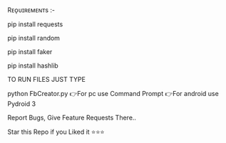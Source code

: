 Rᴇᴏ̨ᴜɪʀᴇᴍᴇɴᴛs :-

pip install requests

pip install random

pip install faker

pip install hashlib

TO RUN FILES JUST TYPE

python FbCreator.py
👉For pc use Command Prompt
👉For android use Pydroid 3

Report Bugs, Give Feature Requests There..

Star this Repo if you Liked it ⭐⭐⭐
